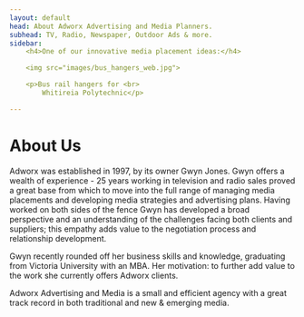 ```yaml
---
layout: default
head: About Adworx Advertising and Media Planners.
subhead: TV, Radio, Newspaper, Outdoor Ads & more.
sidebar:
    <h4>One of our innovative media placement ideas:</h4>

    <img src="images/bus_hangers_web.jpg">

    <p>Bus rail hangers for <br>
        Whitireia Polytechnic</p>

---
```



# About Us

Adworx was established in 1997, by its owner Gwyn Jones. Gwyn offers a wealth of experience - 25 years working in television and radio sales proved a great base from which to move into the full range of managing media placements and developing media strategies and advertising plans. Having worked on both sides of the fence Gwyn has developed a broad perspective and an understanding of the challenges facing both clients and suppliers; this empathy adds value to the negotiation process and relationship development.

Gwyn recently rounded off her business skills and knowledge, graduating from Victoria University with an MBA. Her motivation: to further add value to the work she currently offers Adworx clients.

Adworx Advertising and Media is a small and efficient agency with a great track record in both traditional and new &amp; emerging media.

